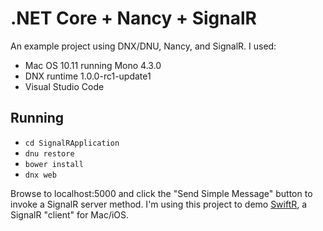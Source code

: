 # .NET Core + Nancy + SignalR

An example project using DNX/DNU, Nancy, and SignalR. I used:

* Mac OS 10.11 running Mono 4.3.0
* DNX runtime 1.0.0-rc1-update1
* Visual Studio Code

## Running

* `cd SignalRApplication`
* `dnu restore`
* `bower install`
* `dnx web`

Browse to localhost:5000 and click the "Send Simple Message" button to invoke a SignalR server method. I'm using this project to demo [SwiftR](https://github.com/adamhartford/SwiftR "SwiftR"), a SignalR "client" for Mac/iOS.